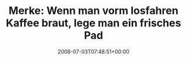 ---
retweeted: false
source: <a href="http://twitter.com" rel="nofollow">Twitter Web Client</a>
entities:
  hashtags:
  - text: pechgehabt
    indices:
    - '90'
    - '101'
  - text: senseo
    indices:
    - '102'
    - '109'
  symbols: []
  user_mentions: []
  urls: []
display_text_range:
- '0'
- '109'
favorite_count: '0'
id_str: '849077712'
truncated: false
retweet_count: '0'
id: '849077712'
created_at: Thu Jul 03 07:48:51 +0000 2008
favorited: false
full_text: 'Merke: Wenn man vorm losfahren Kaffee braut, lege man ein _frisches_ Pad
  in die Maschine. #pechgehabt #senseo'
lang: de
tags:
- pechgehabt
- senseo
- pesos/twitter
date: '2008-07-03T07:48:51+00:00'
src: https://twitter.com/bascht/status/849077712
original_url: https://twitter.com/bascht/status/849077712
type: twitter_tweet
text: 'Merke: Wenn man vorm losfahren Kaffee braut, lege man ein _frisches_ Pad in
  die Maschine. #pechgehabt #senseo'
title: 'Merke: Wenn man vorm losfahren Kaffee braut, lege man ein frisches Pad '

---